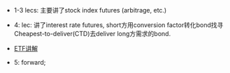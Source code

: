 - 1-3 lecs: 主要讲了stock index futures (arbitrage, etc.)

- 4: lec: 讲了interest rate futures, short方用conversion factor转化bond找寻Cheapest-to-deliver(CTD)去deliver long方需求的bond.

- [ETF讲解](https://www.investopedia.com/terms/e/etf.asp)

- 5: forward;
